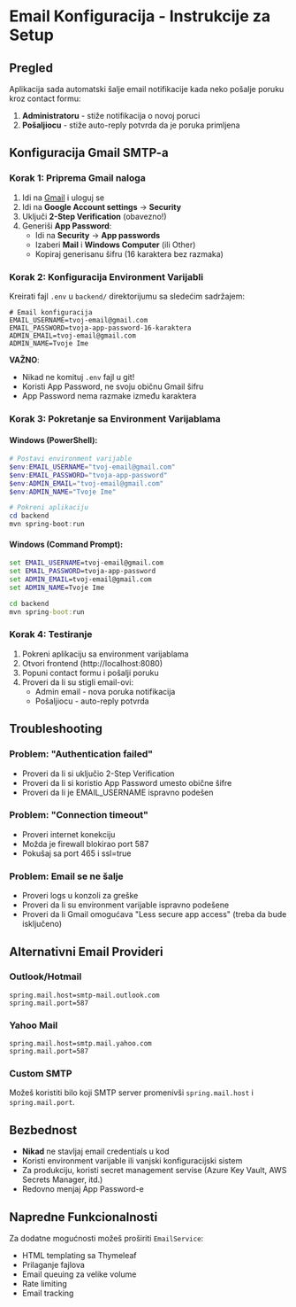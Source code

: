 # Email Konfiguracija - Instrukcije za Setup

## Pregled

Aplikacija sada automatski šalje email notifikacije kada neko pošalje poruku kroz contact formu:

1. **Administratoru** - stiže notifikacija o novoj poruci
2. **Pošaljiocu** - stiže auto-reply potvrda da je poruka primljena

## Konfiguracija Gmail SMTP-a

### Korak 1: Priprema Gmail naloga

1. Idi na [Gmail](https://gmail.com) i uloguj se
2. Idi na **Google Account settings** → **Security**
3. Uključi **2-Step Verification** (obavezno!)
4. Generiši **App Password**:
   - Idi na **Security** → **App passwords**
   - Izaberi **Mail** i **Windows Computer** (ili Other)
   - Kopiraj generisanu šifru (16 karaktera bez razmaka)

### Korak 2: Konfiguracija Environment Varijabli

Kreirati fajl `.env` u `backend/` direktorijumu sa sledećim sadržajem:

```properties
# Email konfiguracija
EMAIL_USERNAME=tvoj-email@gmail.com
EMAIL_PASSWORD=tvoja-app-password-16-karaktera
ADMIN_EMAIL=tvoj-email@gmail.com
ADMIN_NAME=Tvoje Ime
```

**VAŽNO**: 
- Nikad ne komituj `.env` fajl u git!
- Koristi App Password, ne svoju običnu Gmail šifru
- App Password nema razmake između karaktera

### Korak 3: Pokretanje sa Environment Varijablama

#### Windows (PowerShell):
```powershell
# Postavi environment varijable
$env:EMAIL_USERNAME="tvoj-email@gmail.com"
$env:EMAIL_PASSWORD="tvoja-app-password"
$env:ADMIN_EMAIL="tvoj-email@gmail.com"
$env:ADMIN_NAME="Tvoje Ime"

# Pokreni aplikaciju
cd backend
mvn spring-boot:run
```

#### Windows (Command Prompt):
```cmd
set EMAIL_USERNAME=tvoj-email@gmail.com
set EMAIL_PASSWORD=tvoja-app-password
set ADMIN_EMAIL=tvoj-email@gmail.com
set ADMIN_NAME=Tvoje Ime

cd backend
mvn spring-boot:run
```

### Korak 4: Testiranje

1. Pokreni aplikaciju sa environment varijablama
2. Otvori frontend (http://localhost:8080)
3. Popuni contact formu i pošalji poruku
4. Proveri da li su stigli email-ovi:
   - Admin email - nova poruka notifikacija
   - Pošaljiocu - auto-reply potvrda

## Troubleshooting

### Problem: "Authentication failed"
- Proveri da li si uključio 2-Step Verification
- Proveri da li si koristio App Password umesto obične šifre
- Proveri da li je EMAIL_USERNAME ispravno podešen

### Problem: "Connection timeout"
- Proveri internet konekciju
- Možda je firewall blokirao port 587
- Pokušaj sa port 465 i ssl=true

### Problem: Email se ne šalje
- Proveri logs u konzoli za greške
- Proveri da li su environment varijable ispravno podešene
- Proveri da li Gmail omogućava "Less secure app access" (treba da bude isključeno)

## Alternativni Email Provideri

### Outlook/Hotmail
```properties
spring.mail.host=smtp-mail.outlook.com
spring.mail.port=587
```

### Yahoo Mail
```properties
spring.mail.host=smtp.mail.yahoo.com
spring.mail.port=587
```

### Custom SMTP
Možeš koristiti bilo koji SMTP server promenivši `spring.mail.host` i `spring.mail.port`.

## Bezbednost

- **Nikad** ne stavljaj email credentials u kod
- Koristi environment varijable ili vanjski konfiguracijski sistem
- Za produkciju, koristi secret management servise (Azure Key Vault, AWS Secrets Manager, itd.)
- Redovno menjaj App Password-e

## Napredne Funkcionalnosti

Za dodatne mogućnosti možeš proširiti `EmailService`:

- HTML templating sa Thymeleaf
- Prilaganje fajlova
- Email queuing za velike volume
- Rate limiting
- Email tracking
